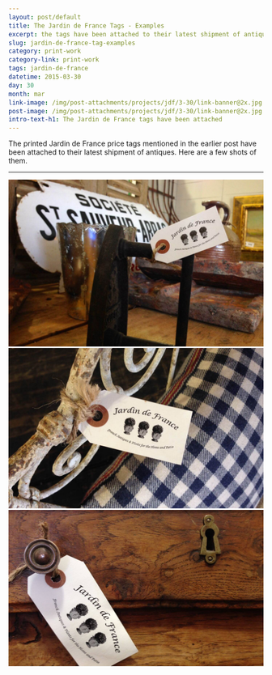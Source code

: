 ```yaml
---
layout: post/default
title: The Jardin de France Tags - Examples
excerpt: the tags have been attached to their latest shipment of antiques
slug: jardin-de-france-tag-examples
category: print-work
category-link: print-work
tags: jardin-de-france
datetime: 2015-03-30
day: 30
month: mar
link-image: /img/post-attachments/projects/jdf/3-30/link-banner@2x.jpg
post-image: /img/post-attachments/projects/jdf/3-30/link-banner@2x.jpg
intro-text-h1: The Jardin de France tags have been attached
---
```

<article id="jdf-tags-examples">
	<div class="row padding">
		<p>The printed Jardin de France price tags mentioned in the earlier post have been attached to their latest shipment of antiques. Here are a few shots of them.</p>
	</div>	
	<hr>
	<div class="row padding">
		<img src="/img/post-attachments/projects/jdf/3-30/jdf-tag-1.jpg" class="large-post-image white-border shadow" alt="">
	</div>
	<div class="row padding">
		<img src="/img/post-attachments/projects/jdf/3-30/jdf-tag-2.jpg" class="large-post-image white-border shadow" alt="">
	</div>
	<div class="row padding">
		<img src="/img/post-attachments/projects/jdf/3-30/jdf-tag-3.jpg" class="large-post-image white-border shadow" alt="">
	</div>
</article>


